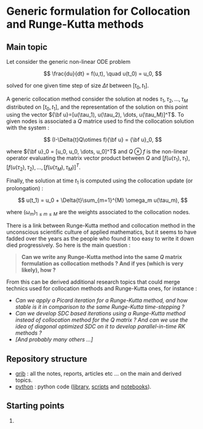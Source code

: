 # Generic formulation for Collocation and Runge-Kutta methods

## Main topic

Let consider the generic non-linear ODE problem

$$
\frac{du}{dt} = f(u,t), \quad u(t_0) = u_0,
$$

solved for one given time step of size $\Delta{t}$
between $[t_0, t_1]$.

A generic collocation method consider the solution at nodes
$\tau_1, \tau_2, \dots, \tau_M$ distributed on
$[t_0, t_1]$,
and the representation of the solution on this point using the vector
${\bf u}=[u(\tau_1), u(\tau_2), \dots, u(\tau_M)]^T$.
To given nodes is associated a $Q$ matrice used to find the collocation
solution with the system :

$$
(I-\Delta{t}Q\otimes f){\bf u} = {\bf u}_0,
$$

where ${\bf u}_0 = [u_0, u_0, \dots, u_0]^T$ and
$Q\otimes f$ is the non-linear operator evaluating the matrix vector product between $Q$ and
$[f(u(\tau_1), \tau_1), [f(u(\tau_2), \tau_2),\dots,[f(u(\tau_M), \tau_M)]^T$.

Finally, the solution at time $t_1$ is computed using the collocation update (or prolongation) :

$$
u(t_1) = u_0 + \Delta{t}\sum_{m=1}^{M} \omega_m u(\tau_m),
$$

where $(\omega_m)_{1\leq m \leq M}$ are the weights associated to the collocation nodes.

There is a link between Runge-Kutta method and collocation method in the unconscious scientific culture of applied mathematics, but it seems to have fadded over the years as the people who found it too easy to write it down died progressively. So here is the main question :

> **Can we write any Runge-Kutta method into the same $Q$ matrix formulation as collocation methods ? And if yes (which is very likely), how ?**

From this can be derived additional research topics that could merge technics used for collocation methods and Runge-Kutta ones, for instance :

- _Can we apply a Picard iteration for a Runge-Kutta method, and how stable is it in comparison to the same Runge-Kutta time-stepping ?_
- _Can we develop SDC based iterations using a Runge-Kutta method instead of collocation method for the Q matrix ? And can we use the idea of diagonal optimized SDC on it to develop parallel-in-time RK methods ?_
- _[And probably many others ...]_

## Repository structure

- [grib](./grib/README.md) : all the notes, reports, articles etc ... on the main and derived topics.
- [python](./python) : python code ([library](./python/collgen/README.md), [scripts](./python/scripts/README.md) and [notebooks](./python/notebook/README.md)).

## Starting points

1.